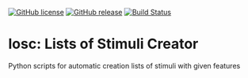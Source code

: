 [![GitHub license](https://img.shields.io/badge/license-GPLv2-blue.svg)](https://github.com/gree-gorey/losc/blob/master/LICENSE) [![GitHub release](https://img.shields.io/badge/release-v0.5-blue.svg)](https://github.com/gree-gorey/losc/releases/tag/v0.5) [![Build Status](https://travis-ci.org/gree-gorey/losc.svg?branch=master)](https://travis-ci.org/gree-gorey/losc)

# losc: Lists of Stimuli Creator

Python scripts for automatic creation lists of stimuli with given features
